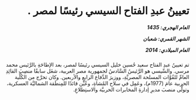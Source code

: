 <h1 dir="rtl">تعيينُ عبدِ الفتاح السيسي رئيسًا لمصر .</h1>

<h5 dir="rtl">العام الهجري:  1435

الشهر القمري: شعبان

العام الميلادي: 2014</h5>

<p dir="rtl">تم تعيينُ عبدِ الفتاح سعيد حُسين خليل السيسي رئيسًا لمصر، بعد الإطاحَةِ بالرَّئيس محمد مرسي. والسِّيسي هو الرَّئيسُ السَّادسُ لجمهورية مصر العربية، شغَل سابقًا منصِبَ القائِدِ العامِّ للقُوَّات المسلحة المصريَّةِ، ووزيرَ الدِّفاع الرابعِ والأربعين. وكان تخرَّج من الكُلِّية الحربية عامَ (1977م)، وعَمِل في سلاح المُشاةِ، وعُيِّن قائدًا للمِنطَقة الشماليَّة العسكرية، وتولَّى منصبَ مديرِ إدارةِ المخابرات الحربيَّة والاستِطلاعِ.</p></br>
